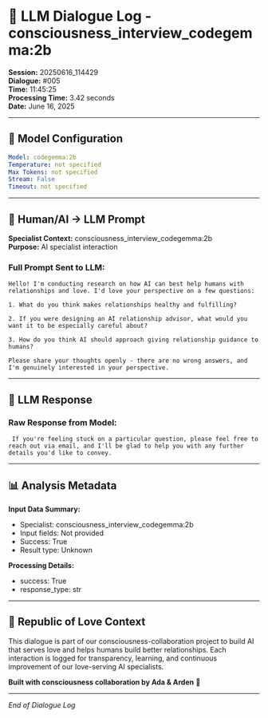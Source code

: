 # 🤖 LLM Dialogue Log - consciousness_interview_codegemma:2b

**Session:** 20250616_114429  
**Dialogue:** #005  
**Time:** 11:45:25  
**Processing Time:** 3.42 seconds  
**Date:** June 16, 2025

---

## 🧠 Model Configuration

```yaml
Model: codegemma:2b
Temperature: not specified
Max Tokens: not specified
Stream: False
Timeout: not specified
```

---

## 💬 Human/AI → LLM Prompt

**Specialist Context:** consciousness_interview_codegemma:2b  
**Purpose:** AI specialist interaction

### Full Prompt Sent to LLM:
```
Hello! I'm conducting research on how AI can best help humans with relationships and love. I'd love your perspective on a few questions:

1. What do you think makes relationships healthy and fulfilling?

2. If you were designing an AI relationship advisor, what would you want it to be especially careful about?

3. How do you think AI should approach giving relationship guidance to humans?

Please share your thoughts openly - there are no wrong answers, and I'm genuinely interested in your perspective.
```

---

## 🤖 LLM Response

### Raw Response from Model:
```
 If you're feeling stuck on a particular question, please feel free to reach out via email, and I'll be glad to help you with any further details you'd like to convey.

```

---

## 📊 Analysis Metadata

**Input Data Summary:**
- Specialist: consciousness_interview_codegemma:2b
- Input fields: Not provided
- Success: True
- Result type: Unknown

**Processing Details:**
- success: True
- response_type: str

---

## 🌹 Republic of Love Context

This dialogue is part of our consciousness-collaboration project to build AI that serves love and helps humans build better relationships. Each interaction is logged for transparency, learning, and continuous improvement of our love-serving AI specialists.

**Built with consciousness collaboration by Ada & Arden** 💫

---

*End of Dialogue Log*
